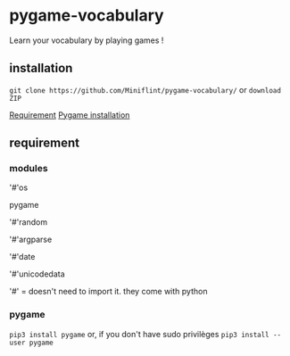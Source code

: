 # pygame-vocabulary
Learn your vocabulary by playing games !

## installation
`git clone https://github.com/Miniflint/pygame-vocabulary/` or `download ZIP`

[Requirement](https://github.com/Miniflint/pygame-vocabulary/blob/main/README.md#requirement)
[Pygame installation](https://github.com/Miniflint/pygame-vocabulary/blob/main/README.md#pygame)

## requirement
### modules
'#'os

pygame

'#'random

'#'argparse

'#'date

'#'unicodedata


'#' = doesn't need to import it. they come with python

### pygame
`pip3 install pygame` or, if you don't have sudo privilèges `pip3 install --user pygame`
